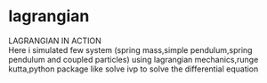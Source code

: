 # lagrangian
LAGRANGIAN IN ACTION  
Here i simulated few system (spring mass,simple pendulum,spring pendulum and coupled particles) using lagrangian mechanics,runge kutta,python package like solve ivp to solve the differential equation
